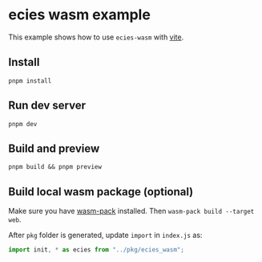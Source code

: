 # ecies wasm example

This example shows how to use `ecies-wasm` with [vite](https://vitejs.dev/).

## Install

`pnpm install`

## Run dev server

`pnpm dev`

## Build and preview

`pnpm build && pnpm preview`

## Build local wasm package (optional)

Make sure you have [wasm-pack](https://rustwasm.github.io/wasm-pack/installer/) installed. Then `wasm-pack build --target web`.

After `pkg` folder is generated, update `import` in `index.js` as:

```ts
import init, * as ecies from "../pkg/ecies_wasm";
```
